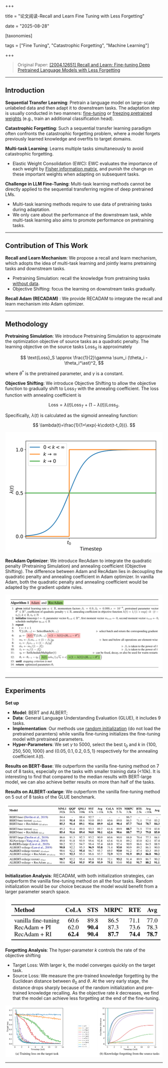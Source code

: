 +++

title = "论文阅读-Recall and Learn Fine Tuning with Less Forgetting"

date = "2025-08-28"

[taxonomies]

tags = ["Fine Tuning", "Catastrophic Forgetting", "Machine Learning"]

+++

> Original Paper: [[2004.12651] Recall and Learn: Fine-tuning Deep Pretrained Language Models with Less Forgetting](https://arxiv.org/abs/2004.12651)

---

## Introduction

**Sequential Transfer Learning**: Pretrain a language model on large-scale unlabeled data and then adapt it to downstream tasks. The adaptation step is usually conducted in two manners: <u>fine-tuning</u> or <u>freezing pretrained weights</u> (e.g., train an additional classification head).

**Catastrophic Forgetting**: Such a sequential transfer learning paradigm often confronts the catastrophic forgetting problem, where a model forgets previously learned knowledge and overfits to target domains.

**Multi-task Learning**: Learns multiple tasks simultaneously to avoid catastrophic forgetting.

- Elastic Weight Consolidation (EWC): EWC evaluates the importance of each weight by <u>Fisher information matrix</u>, and punish the change on these important weights when adapting on subsequent tasks.

**Challenge in LLM Fine-Tuning**: Multi-task learning methods cannot be directly applied to the sequential transferring regime of deep pretrained LMs.

- Multi-task learning methods require to use data of pretraining tasks during adaptation.
- We only care about the performance of the downstream task, while multi-task learning also aims to promote performance on pretraining tasks.

---

## Contribution of This Work

**Recall and Learn Mechanism**: We propose a recall and learn mechanism, which adopts the idea of multi-task learning and jointly learns pretraining tasks and downstream tasks.

- Pretraining Simulation: recall the knowledge from pretraining tasks <u>without data</u>.
- Objective Shifting: focus the learning on downstream tasks gradually.

**Recall Adam (RECADAM)** : We provide RECADAM to integrate the recall and learn mechanism into Adam optimizer.

---

## Methodology

**Pretraining Simulation**: We introduce Pretraining Simulation to approximate the optimization objective of source tasks as a quadratic penalty. The learning objective on the source tasks $\text{Loss}_S$ is approximately

$$
\text{Loss}_S \approx \frac{1}{2}\gamma \sum_i (\theta_i - \theta_i^\ast)^2,
$$

where $\theta^\ast$ is the pretrained parameter, and $\gamma$ is a constant.

**Objective Shifting**: We introduce Objective Shifting to allow the objective function to gradually shift to $\text{Loss}_T$ with the annealing coefficient. The loss function with annealing coefficient is

$$
\text{Loss} = \lambda(t) \text{Loss}_T + (1 - \lambda(t)) \text{Loss}_S.
$$

Specifically, $\lambda(t)$ is calculated as the sigmoid annealing function:

$$
\lambda(t)=\frac{1}{1+\exp(-k\cdot(t-t_0))}.
$$

![image](assets/image-20250828151221-bcbjoaf.png "At the beginning of the training process, the model mainly focuses on pretraining tasks. As training proceeds, the model gradually focuses on target tasks.")​

**RecAdam Optimizer**: We introduce RecAdam to integrate the quadratic penalty (Pretraining Simulation) and annealing coefficient (Objective Shifting). The difference between Adam and RecAdam lies in decoupling the quadratic penalty and annealing coefficient in Adam optimizer. In vanilla Adam, both the quadratic penalty and annealing coefficient would be adapted by the gradient update rules.

![image](assets/image-20250828152052-woujadl.png "The comparison between Adam and RecAdam, where SetScheduleMultiplier(t) refers to the preceduer (e.g., warm-up technique) to get the scaling factor of the step size.")

---

## Experiments

**Set up**​

- **Model**: BERT and ALBERT;
- **Data**: General Language Understanding Evaluation (GLUE), it includes 9 tasks.
- **Implementation**: Our methods use <u>random initialization</u> (do not load the pretrained paramters) while vanilla fine-tuning initializes the fine-tuning model with pretrained parameters.
- **Hyper-Parameters**: We set $\gamma$ to $5000$, select the best $t_0$ and $k$ in $\{100, 250, 500, 1000\}$ and $\{0.05, 0.1, 0.2, 0.5, 1\}$ respectively for the annealing coefficient $\lambda(t)$.

**Results on BERT-Base**: We outperform the vanilla fine-tuning method on $7$ out of $8$ tasks, especially on the tasks with smaller training data (<10k). It is interesting to find that compared to the median results with BERT-large model, we can also achieve better results on more than half of the tasks.

**Results on ALBERT-xxlarge**: We outperform the vanilla fine-tuning method on 5 out of 8 tasks of the GLUE benchmark.

![image](assets/image-20250828153601-zdnf97z.png)

**Initialization Analysis**: RECADAM, with both initialization strategies, can outperform the vanilla fine-tuning method on all the four tasks. Random initialization would be our choice because the model would benefit from a larger parameter search space.

![image](assets/image-20250828155549-c5cefn1.png "Comparison of different model initialization strategies: pre-trained initialization (PI) and Random Initialization (RI). We report median over 5 runs.")

**Forgetting Analysis**: The hyper-parameter $k$ controls the rate of the objective shifting

- Target Loss: With larger k, the model converges quickly on the target task.
- Source Loss: We measure the pre-trained knowledge forgetting by the Euclidean distance between $\theta_0$ and $\theta$. At the very early stage, the distance drops sharply because of the random initialization and pre-trained knowledge recalling. As the objective rate $k$ decreases, we find that the model can achieve less forgetting at the end of the fine-tuning.

![image](assets/image-20250828155928-bpiioys.png "Learning curves with different k values: ")

---

‍
